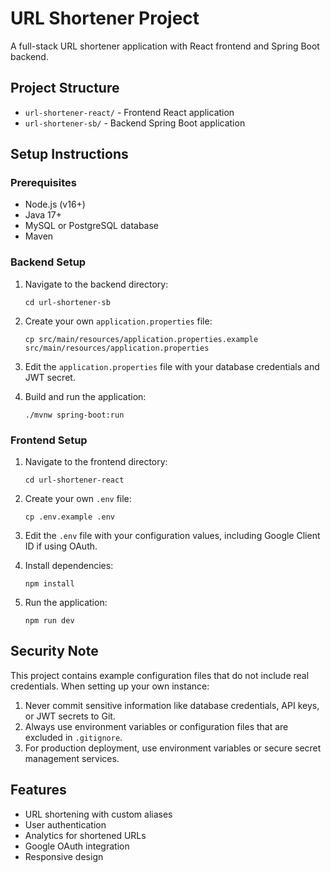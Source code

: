 # URL Shortener Project

A full-stack URL shortener application with React frontend and Spring Boot backend.

## Project Structure

- `url-shortener-react/` - Frontend React application
- `url-shortener-sb/` - Backend Spring Boot application

## Setup Instructions

### Prerequisites

- Node.js (v16+)
- Java 17+
- MySQL or PostgreSQL database
- Maven

### Backend Setup

1. Navigate to the backend directory:
   ```
   cd url-shortener-sb
   ```

2. Create your own `application.properties` file:
   ```
   cp src/main/resources/application.properties.example src/main/resources/application.properties
   ```

3. Edit the `application.properties` file with your database credentials and JWT secret.

4. Build and run the application:
   ```
   ./mvnw spring-boot:run
   ```

### Frontend Setup

1. Navigate to the frontend directory:
   ```
   cd url-shortener-react
   ```

2. Create your own `.env` file:
   ```
   cp .env.example .env
   ```

3. Edit the `.env` file with your configuration values, including Google Client ID if using OAuth.

4. Install dependencies:
   ```
   npm install
   ```

5. Run the application:
   ```
   npm run dev
   ```

## Security Note

This project contains example configuration files that do not include real credentials. When setting up your own instance:

1. Never commit sensitive information like database credentials, API keys, or JWT secrets to Git.
2. Always use environment variables or configuration files that are excluded in `.gitignore`.
3. For production deployment, use environment variables or secure secret management services.

## Features

- URL shortening with custom aliases
- User authentication
- Analytics for shortened URLs
- Google OAuth integration
- Responsive design 